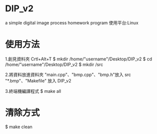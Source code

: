 # DIP_v2
a simple digital image process homework program
使用平台:Linux

# 使用方法
1.創見資料夾
 Crtl+Alt+T
 $ mkdir /home/"username"/Desktop/DIP_v2
 $ cd /home/"username"/Desktop/DIP_v2
 $ mkdir /src
 
2.將資料放進資料夾
  "main.cpp"、"bmp.cpp"、"bmp.h"放入 src
  "*.bmp"、"Makefile" 放入 DIP_v2

3.終端機編譯程式
  $ make all

# 清除方式
  $ make clean

